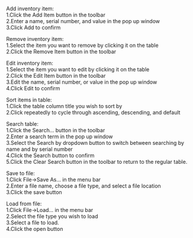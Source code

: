 Add inventory item:\
1.Click the Add Item button in the toolbar\
2.Enter a name, serial number, and value in the pop up window\
3.Click Add to confirm

Remove inventory item:\
1.Select the item you want to remove by clicking it on the table\
2.Click the Remove Item button in the toolbar

Edit inventory item:\
1.Select the item you want to edit by clicking it on the table\
2.Click the Edit Item button in the toolbar\
3.Edit the name, serial number, or value in the pop up window\
4.Click Edit to confirm

Sort items in table:\
1.Click the table column title you wish to sort by\
2.Click repeatedly to cycle through ascending, descending, and default

Search table:\
1.Click the Search... button in the toolbar\
2.Enter a search term in the pop up window\
3.Select the Search by dropdown button to switch between
searching by name and by serial number\
4.Click the Search button to confirm\
5.Click the Clear Search button in the toolbar to return to the regular table.

Save to file:\
1.Click File->Save As... in the menu bar\
2.Enter a file name, choose a file type, and select a file location\
3.Click the save button

Load from file:\
1.Click File->Load... in the menu bar\
2.Select the file type you wish to load\
3.Select a file to load.\
4.Click the open button
   
    